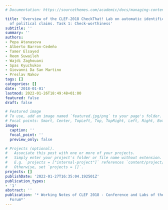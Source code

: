 ```yaml
---
# Documentation: https://sourcethemes.com/academic/docs/managing-content/

title: 'Overview of the CLEF-2018 CheckThat! Lab on automatic identification and verification
  of political claims. Task 1: Check-worthiness'
subtitle: ''
summary: ''
authors:
- Pepa Atanasova
- Alberto Barron-Cedeño
- Tamer Elsayed
- Reem Suwaileh
- Wajdi Zaghouani
- Spas Kyuchukov
- Giovanni Da San Martino
- Preslav Nakov
tags: []
categories: []
date: '2018-01-01'
lastmod: 2022-01-26T18:49:48+01:00
featured: false
draft: false

# Featured image
# To use, add an image named `featured.jpg/png` to your page's folder.
# Focal points: Smart, Center, TopLeft, Top, TopRight, Left, Right, BottomLeft, Bottom, BottomRight.
image:
  caption: ''
  focal_point: ''
  preview_only: false

# Projects (optional).
#   Associate this post with one or more of your projects.
#   Simply enter your project's folder or file name without extension.
#   E.g. `projects = ["internal-project"]` references `content/project/deep-learning/index.md`.
#   Otherwise, set `projects = []`.
projects: []
publishDate: '2022-01-27T16:35:04.192501Z'
publication_types:
- '1'
abstract: ''
publication: '* Working Notes of CLEF 2018 - Conference and Labs of the Evaluation
  Forum*'
---
```

